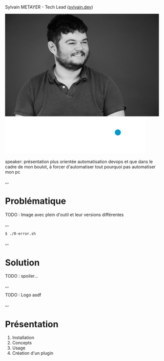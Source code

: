 Sylvain METAYER - Tech Lead ([sylvain.dev](https://sylvain.dev))

<img src="assets/img/photo.png" alt="Photo" id="intro_photo">

<img src="assets/img/logo.png" alt="Logo onepoint" id="intro_logo_op">

speaker: présentation plus orientée automatisation devops et que dans le cadre de mon boulot, à forcer d'automatiser tout pourquoi pas automatiser mon pc

,,,

# Problématique

TODO : Image avec plein d'outil et leur versions différentes

,,,

```bash
$ ./0-error.sh
```

,,,

# Solution

TODO : spoiler...

,,,

TODO : Logo asdf

,,,

# Présentation

1. Installation
2. Concepts
3. Usage
4. Création d'un plugin
